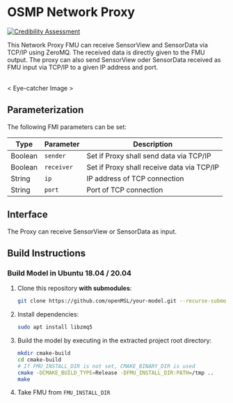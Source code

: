 # OSMP Network Proxy

[![Credibility Assessment](../../actions/workflows/credibility_assessment.yml/badge.svg)](https://github.com/openMSL/sl-1-0-sensor-model-repository-template/actions/workflows/credibility_assessment.yml)

This Network Proxy FMU can receive SensorView and SensorData via TCP/IP using ZeroMQ.
The received data is directly given to the FMU output.
The proxy can also send SensorView oder SensorData received as FMU input via TCP/IP to a given IP address and port.
<br><br>

< Eye-catcher Image >
<!--img src="doc/img/model_video.gif" width="800" /-->


## Parameterization

The following FMI parameters can be set:

| Type    | Parameter  | Description                                |
|---------|------------|--------------------------------------------|
| Boolean | `sender`   | Set if Proxy shall send data via TCP/IP    |
| Boolean | `receiver` | Set if Proxy shall receive data via TCP/IP |
| String  | `ip`       | IP address of TCP connection               |
| String  | `port`     | Port of TCP connection                     |

## Interface

The Proxy can receive SensorView or SensorData as input.

## Build Instructions

### Build Model in Ubuntu 18.04 / 20.04

1. Clone this repository **with submodules**:

    ```bash
    git clone https://github.com/openMSL/your-model.git --recurse-submodules
    ```

2. Install dependencies:

   ```bash
   sudo apt install libzmq5
   ```

3. Build the model by executing in the extracted project root directory:

    ```bash
    mkdir cmake-build
    cd cmake-build
    # If FMU_INSTALL_DIR is not set, CMAKE_BINARY_DIR is used
    cmake -DCMAKE_BUILD_TYPE=Release -DFMU_INSTALL_DIR:PATH=/tmp ..
    make
    ```

4. Take FMU from `FMU_INSTALL_DIR`
